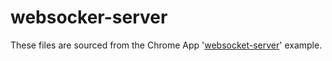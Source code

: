 # websocker-server

These files are sourced from the Chrome App '[websocket-server](https://github.com/GoogleChrome/chrome-app-samples/blob/master/samples/websocket-server/index.js)' example.


